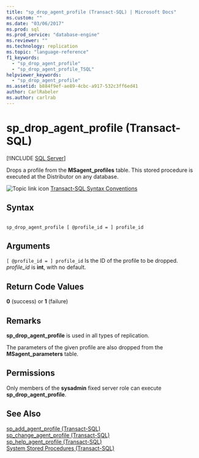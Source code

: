 ```yaml
---
title: "sp_drop_agent_profile (Transact-SQL) | Microsoft Docs"
ms.custom: ""
ms.date: "03/06/2017"
ms.prod: sql
ms.prod_service: "database-engine"
ms.reviewer: ""
ms.technology: replication
ms.topic: "language-reference"
f1_keywords: 
  - "sp_drop_agent_profile"
  - "sp_drop_agent_profile_TSQL"
helpviewer_keywords: 
  - "sp_drop_agent_profile"
ms.assetid: b884f9ef-ae89-4cbc-a917-532c3ff6ed41
author: CarlRabeler
ms.author: carlrab
---
```

# sp_drop_agent_profile (Transact-SQL)
[!INCLUDE [SQL Server](../../includes/applies-to-version/sqlserver.md)]

  Drops a profile from the **MSagent_profiles** table. This stored procedure is executed at the Distributor on any database.  
  
 ![Topic link icon](../../database-engine/configure-windows/media/topic-link.gif "Topic link icon") [Transact-SQL Syntax Conventions](../../t-sql/language-elements/transact-sql-syntax-conventions-transact-sql.md)  
  
## Syntax  
  
```  
  
sp_drop_agent_profile [ @profile_id = ] profile_id  
```  
  
## Arguments  
`[ @profile_id = ] profile_id`
 Is the ID of the profile to be dropped. *profile_id* is **int**, with no default.  
  
## Return Code Values  
 **0** (success) or **1** (failure)  
  
## Remarks  
 **sp_drop_agent_profile** is used in all types of replication.  
  
 The parameters of the given profile are also dropped from the **MSagent_parameters** table.  
  
## Permissions  
 Only members of the **sysadmin** fixed server role can execute **sp_drop_agent_profile**.  
  
## See Also  
 [sp_add_agent_profile &#40;Transact-SQL&#41;](../../relational-databases/system-stored-procedures/sp-add-agent-profile-transact-sql.md)   
 [sp_change_agent_profile &#40;Transact-SQL&#41;](../../relational-databases/system-stored-procedures/sp-change-agent-profile-transact-sql.md)   
 [sp_help_agent_profile &#40;Transact-SQL&#41;](../../relational-databases/system-stored-procedures/sp-help-agent-profile-transact-sql.md)   
 [System Stored Procedures &#40;Transact-SQL&#41;](../../relational-databases/system-stored-procedures/system-stored-procedures-transact-sql.md)  
  
  
